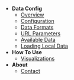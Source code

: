   - **Data Config**
    - [Overview](/data-config.md#Data-Config) 
    - [Configuration](/data-config.md#configuration) 
    - [Data Formats](/data-config.md#data-formats)
    - [URL Parameters](/url-parameters.md)
    - [Available Data](/public-data-config.md)
    - [Loading Local Data](/private_data.md)
- **How To Use**
    - [Visualizations](/how-to-use.md#visualizations)
- **About**
    - [Contact](/contact.md)
    